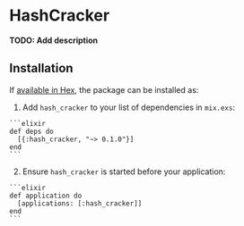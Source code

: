 # HashCracker

**TODO: Add description**

## Installation

If [available in Hex](https://hex.pm/docs/publish), the package can be installed as:

  1. Add `hash_cracker` to your list of dependencies in `mix.exs`:

    ```elixir
    def deps do
      [{:hash_cracker, "~> 0.1.0"}]
    end
    ```

  2. Ensure `hash_cracker` is started before your application:

    ```elixir
    def application do
      [applications: [:hash_cracker]]
    end
    ```

